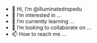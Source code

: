 - 👋 Hi, I’m @illuminatedropedu
- 👀 I’m interested in ...
- 🌱 I’m currently learning ...
- 💞️ I’m looking to collaborate on ...
- 📫 How to reach me ...

<!---
illuminatedropedu/illuminatedropedu is a ✨ special ✨ repository because its `README.md` (this file) appears on your GitHub profile.
You can click the Preview link to take a look at your changes.
--->
